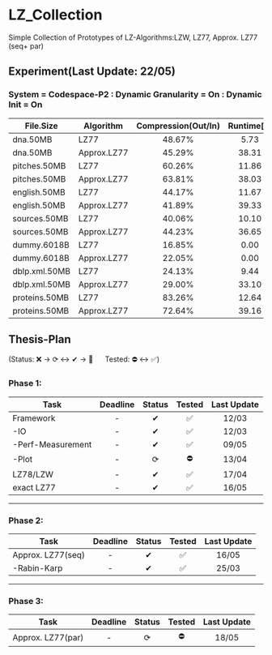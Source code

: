 # LZ_Collection

Simple Collection of Prototypes of LZ-Algorithms:LZW, LZ77, Approx. LZ77 (seq+ par)

## Experiment(Last Update: 22/05)

### System = Codespace-P2 : Dynamic Granularity = On : Dynamic Init = On

|File.Size|Algorithm|Compression(Out/In)|Runtime[s]|Factors(#/In)|Memory(Mem[Byte]/In)|
|---------------|---------------|:---------------:|:---------------:|:---------------:|:---------------:|
|dna.50MB|LZ77|48.67%|5.73|7.35%|20.00|
|dna.50MB|Approx.LZ77|45.29%|38.31|11.32%|9.37|
|pitches.50MB|LZ77|60.26%|11.86|19.26%|20.00|
|pitches.50MB|Approx.LZ77|63.81%|38.03|15.97%|10.50|
|english.50MB|LZ77|44.17%|11.67|7.11%|20.00|
|english.50MB|Approx.LZ77|41.89%|39.33|10.48%|6.24|
|sources.50MB|LZ77|40.06%|10.10|6.98%|20.00|
|sources.50MB|Approx.LZ77|44.23%|36.65|11.07%|7.02|
|dummy.6018B|LZ77|16.85%|0.00|9.70%|20.00|
|dummy.6018B|Approx.LZ77|22.05%|0.00|11.80%|6.94|
|dblp.xml.50MB|LZ77|24.13%|9.44|4.22%|20.00|
|dblp.xml.50MB|Approx.LZ77|29.00%|33.10|7.26%|4.03|
|proteins.50MB|LZ77|83.26%|12.64|14.44%|20.00|
|proteins.50MB|Approx.LZ77|72.64%|39.16|18.16%|18.28|

## Thesis-Plan

(Status: ❌ &rarr; ⟳ &harr; ✔ &rarr; 🌟 &nbsp;&nbsp;&nbsp;&nbsp; Tested: ⛔ &harr; ✅)


### Phase 1:
|Task               |Deadline   |Status  |Tested     |Last Update|
|-------------------|:---------:|:------:|:---------:|:---------:|
|Framework          |-          |✔       |✅          |12/03      |
| -IO               |-          |✔       |✅          |12/03      |
| -Perf-Measurement |-          |✔       |✅          |09/05      |
| -Plot             |-          |⟳       |⛔          |13/04      |
|LZ78/LZW           |-          |✔       |✅          |17/04      |
|exact LZ77         |-          |✔       |✅          |16/05      |

---
### Phase 2:
|Task               |Deadline   |Status  |Tested     |Last Update|
|-------------------|:---------:|:------:|:---------:|:---------:|
|Approx. LZ77(seq)  |-          |✔       |✅          |16/05      |
| -Rabin-Karp       |-          |✔       |✅          |25/03      |

---
### Phase 3:
|Task               |Deadline   |Status  |Tested     |Last Update|
|-------------------|:---------:|:------:|:---------:|:---------:|
|Approx. LZ77(par)  |-          |⟳       |⛔          |18/05      |



